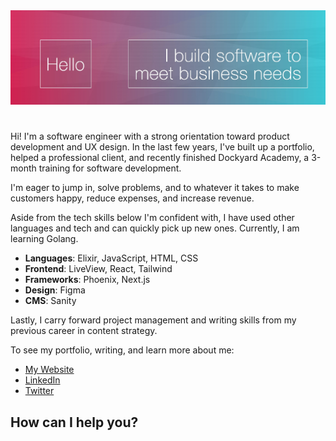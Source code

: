 <!--
**mvellandi/mvellandi** is a ✨ _special_ ✨ repository because its `README.md` (this file) appears on your GitHub profile.

Here are some ideas to get you started:

- 🔭 I’m currently working on ...
- 🌱 I’m currently learning ...
- 👯 I’m looking to collaborate on ...
- 🤔 I’m looking for help with ...
- 💬 Ask me about ...
- 📫 How to reach me: ...
- 😄 Pronouns: ...
- ⚡ Fun fact: ...
-->

<img src="readme-banner-v2.webp" width="850" />

# 
Hi! I&apos;m a software engineer with a strong orientation toward product development and UX design. In the last few years, I've built up a portfolio, helped a professional client, and recently finished Dockyard Academy, a 3-month training for software development.

I&apos;m eager to jump in, solve problems, and to whatever it takes to make customers happy, reduce expenses, and increase revenue.

Aside from the tech skills below I&apos;m confident with, I have used other languages and tech and can quickly pick up new ones. Currently, I am learning Golang.

- **Languages**: Elixir, JavaScript, HTML, CSS
- **Frontend**: LiveView, React, Tailwind
- **Frameworks**: Phoenix, Next.js
- **Design**: Figma
- **CMS**: Sanity

Lastly, I carry forward project management and writing skills from my previous career in content strategy.

To see my portfolio, writing, and learn more about me:

- [My Website](http://www.vellandi.net)
- [LinkedIn](https://www.linkedin.com/in/mvellandi/)
- [Twitter](https://twitter.com/servusmario)

## How can I help you?